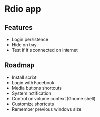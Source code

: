 # Rdio app

## Features

- Login persistence
- Hide on tray
- Test if it's connected on internet

## Roadmap

- Install script
- Login with Facebook
- Media buttons shortcuts
- System notification
- Control on volume context (Gnome shell)
- Customize shortcuts
- Remember previous windows size
